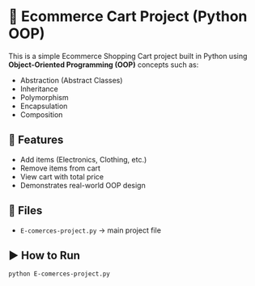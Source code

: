 # 🛒 Ecommerce Cart Project (Python OOP)

This is a simple Ecommerce Shopping Cart project built in Python using **Object-Oriented Programming (OOP)** concepts such as:

- Abstraction (Abstract Classes)
- Inheritance
- Polymorphism
- Encapsulation
- Composition

## 🚀 Features
- Add items (Electronics, Clothing, etc.)
- Remove items from cart
- View cart with total price
- Demonstrates real-world OOP design

## 📂 Files
- `E-comerces-project.py` → main project file

## ▶️ How to Run
```bash
python E-comerces-project.py
